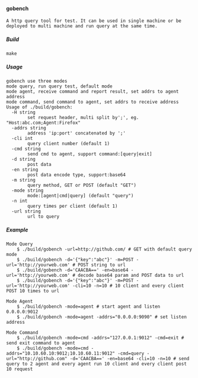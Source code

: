 #### gobench
	A http query tool for test. It can be used in single machine or be deployed to multi machine and run query at the same time.

##### Build
	make
##### Usage
	gobench use three modes 
	mode query, run query test, default mode
	mode agent, receive command and report result, set addrs to agent address
	mode command, send command to agent, set addrs to receive address
	Usage of ./build/gobench:
	  -H string
        	set request header, multi split by';', eg. "Host:abc.com;Agent:Firefox"
	  -addrs string
	    	address 'ip:port' concatenated by ';'
	  -cli int
	    	query client number (default 1)
	  -cmd string
	    	send cmd to agent, support command:[query|exit]
	  -d string
	    	post data
	  -en string
	    	post data encode type, support:base64
	  -m string
	    	query method, GET or POST (default "GET")
	  -mode string
	    	mode:[agent|cmd|query] (default "query")
	  -n int
	    	query times per client (default 1)
	  -url string
	    	url to query
##### Example
	Mode Query
		$ ./build/gobench -url=http://github.com/ # GET with default query mode
		$ ./build/gobench -d='{"key":"abc"}' -m=POST -url='http://yourweb.com' # POST string to url
		$ ./build/gobench -d='CAACBA==' -en=base64 -url='http://yourweb.com' # decode base64 param and POST data to url
		$ ./build/gobench -d='{"key":"abc"}' -m=POST -url='http://yourweb.com' -cli=10 -n=10 # 10 client and every client POST 10 times to url
		
	Mode Agent
		$ ./build/gobench -mode=agent # start agent and listen 0.0.0.0:9012
		$ ./build/gobench -mode=agent -addrs="0.0.0.0:9090" # set listen address
		
	Mode Command
		$ ./build/gobench -mode=cmd -addrs="127.0.0.1:9012" -cmd=exit # send exit command to agent
		$ ./build/gobench -mode=cmd -addrs="10.10.60.10:9012;10.10.60.11:9012" -cmd=query -url="http://github.com" -d='CAACBA==' -en=base64 -cli=10 -n=10 # send query to 2 agent and every agent run 10 client and every client post 10 request
